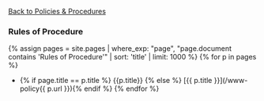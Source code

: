 
[Back to Policies & Procedures](/www-policy/)

### Rules of Procedure

{% assign pages = site.pages | where_exp: "page", "page.document contains 'Rules of Procedure'" | sort: 'title' | limit: 1000 %}
{% for p in pages %}

* {% if page.title == p.title %} {{p.title}} {% else %} [{{ p.title }}](/www-policy{{ p.url }}){% endif %}
{% endfor %}
